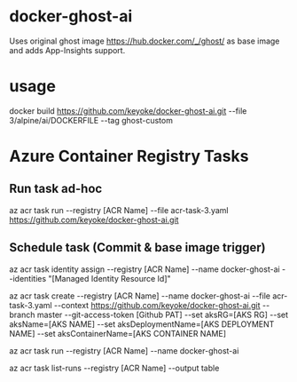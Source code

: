# docker-ghost-ai
Uses original ghost image https://hub.docker.com/_/ghost/ as base image and adds App-Insights support.

# usage
docker build https://github.com/keyoke/docker-ghost-ai.git --file 3/alpine/ai/DOCKERFILE --tag ghost-custom

# Azure Container Registry Tasks

## Run task ad-hoc

az acr task run --registry [ACR Name] --file acr-task-3.yaml https://github.com/keyoke/docker-ghost-ai.git

## Schedule task (Commit & base image trigger)

az acr task identity assign --registry [ACR Name] --name docker-ghost-ai --identities "[Managed Identity Resource Id]"

az acr task create --registry [ACR Name] --name docker-ghost-ai --file acr-task-3.yaml --context https://github.com/keyoke/docker-ghost-ai.git --branch master --git-access-token [Github PAT] --set aksRG=[AKS RG] --set aksName=[AKS NAME] --set aksDeploymentName=[AKS DEPLOYMENT NAME] --set aksContainerName=[AKS CONTAINER NAME]

az acr task run --registry [ACR Name] --name docker-ghost-ai

az acr task list-runs --registry [ACR Name] --output table